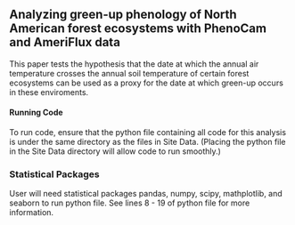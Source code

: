 ## Analyzing green-up phenology of North American forest ecosystems with PhenoCam and AmeriFlux data
This paper tests the hypothesis that the date at which the annual air temperature crosses the annual soil temperature of certain forest ecosystems can be used as a proxy for the date at which green-up occurs in these enviroments.

#### Running Code
To run code, ensure that the python file containing all code for this analysis is under the same directory as the files in Site Data. (Placing the python file in the Site Data directory will allow code to run smoothly.)

### Statistical Packages
User will need statistical packages pandas, numpy, scipy, mathplotlib, and seaborn to run python file. See lines 8 - 19 of python file for more information.
